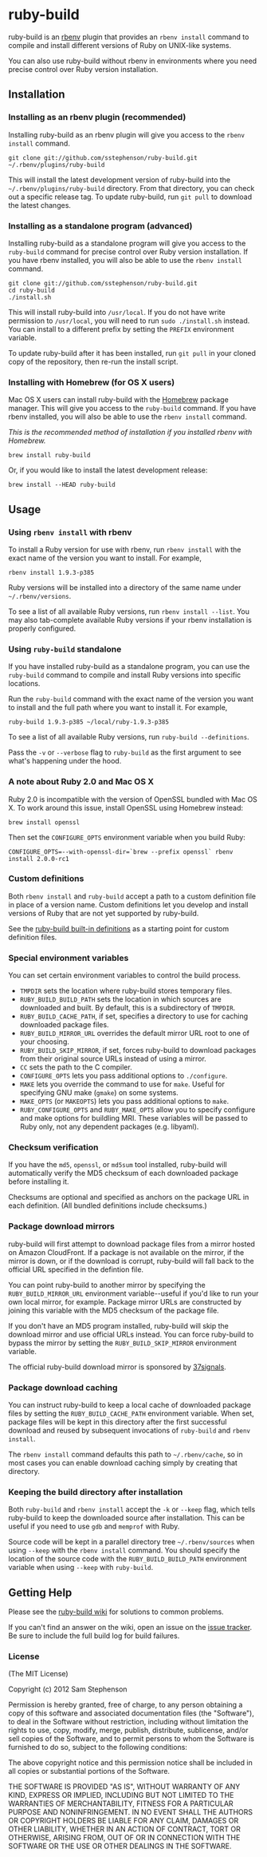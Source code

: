 # ruby-build

ruby-build is an [rbenv](https://github.com/sstephenson/rbenv) plugin
that provides an `rbenv install` command to compile and install
different versions of Ruby on UNIX-like systems.

You can also use ruby-build without rbenv in environments where you
need precise control over Ruby version installation.


## Installation

### Installing as an rbenv plugin (recommended)

Installing ruby-build as an rbenv plugin will give you access to the
`rbenv install` command.

    git clone git://github.com/sstephenson/ruby-build.git ~/.rbenv/plugins/ruby-build

This will install the latest development version of ruby-build into
the `~/.rbenv/plugins/ruby-build` directory. From that directory, you
can check out a specific release tag. To update ruby-build, run `git
pull` to download the latest changes.

### Installing as a standalone program (advanced)

Installing ruby-build as a standalone program will give you access to
the `ruby-build` command for precise control over Ruby version
installation. If you have rbenv installed, you will also be able to
use the `rbenv install` command.

    git clone git://github.com/sstephenson/ruby-build.git
    cd ruby-build
    ./install.sh

This will install ruby-build into `/usr/local`. If you do not have
write permission to `/usr/local`, you will need to run `sudo
./install.sh` instead. You can install to a different prefix by
setting the `PREFIX` environment variable.

To update ruby-build after it has been installed, run `git pull` in
your cloned copy of the repository, then re-run the install script.

### Installing with Homebrew (for OS X users)

Mac OS X users can install ruby-build with the
[Homebrew](http://mxcl.github.com/homebrew/) package manager. This
will give you access to the `ruby-build` command. If you have rbenv
installed, you will also be able to use the `rbenv install` command.

*This is the recommended method of installation if you installed rbenv
 with Homebrew.*

    brew install ruby-build

Or, if you would like to install the latest development release:

    brew install --HEAD ruby-build


## Usage

### Using `rbenv install` with rbenv

To install a Ruby version for use with rbenv, run `rbenv install` with
the exact name of the version you want to install. For example,

    rbenv install 1.9.3-p385

Ruby versions will be installed into a directory of the same name
under `~/.rbenv/versions`.

To see a list of all available Ruby versions, run `rbenv install --list`.
You may also tab-complete available Ruby
versions if your rbenv installation is properly configured.

### Using `ruby-build` standalone

If you have installed ruby-build as a standalone program, you can use
the `ruby-build` command to compile and install Ruby versions into
specific locations.

Run the `ruby-build` command with the exact name of the version you
want to install and the full path where you want to install it. For
example,

    ruby-build 1.9.3-p385 ~/local/ruby-1.9.3-p385

To see a list of all available Ruby versions, run `ruby-build
--definitions`.

Pass the `-v` or `--verbose` flag to `ruby-build` as the first
argument to see what's happening under the hood.

### A note about Ruby 2.0 and Mac OS X

Ruby 2.0 is incompatible with the version of OpenSSL bundled with Mac
OS X. To work around this issue, install OpenSSL using Homebrew
instead:

    brew install openssl

Then set the `CONFIGURE_OPTS` environment variable when you build
Ruby:

    CONFIGURE_OPTS=--with-openssl-dir=`brew --prefix openssl` rbenv install 2.0.0-rc1

### Custom definitions

Both `rbenv install` and `ruby-build` accept a path to a custom
definition file in place of a version name. Custom definitions let you
develop and install versions of Ruby that are not yet supported by
ruby-build.

See the [ruby-build built-in
definitions](https://github.com/sstephenson/ruby-build/tree/master/share/ruby-build)
as a starting point for custom definition files.

### Special environment variables

You can set certain environment variables to control the build
process.

* `TMPDIR` sets the location where ruby-build stores temporary files.
* `RUBY_BUILD_BUILD_PATH` sets the location in which sources are
  downloaded and built. By default, this is a subdirectory of
  `TMPDIR`.
* `RUBY_BUILD_CACHE_PATH`, if set, specifies a directory to use for
  caching downloaded package files.
* `RUBY_BUILD_MIRROR_URL` overrides the default mirror URL root to one
  of your choosing.
* `RUBY_BUILD_SKIP_MIRROR`, if set, forces ruby-build to download
  packages from their original source URLs instead of using a mirror.
* `CC` sets the path to the C compiler.
* `CONFIGURE_OPTS` lets you pass additional options to `./configure`.
* `MAKE` lets you override the command to use for `make`. Useful for
  specifying GNU make (`gmake`) on some systems.
* `MAKE_OPTS` (or `MAKEOPTS`) lets you pass additional options to
  `make`.
* `RUBY_CONFIGURE_OPTS` and `RUBY_MAKE_OPTS` allow you to specify
  configure and make options for buildling MRI. These variables will
  be passed to Ruby only, not any dependent packages (e.g. libyaml).

### Checksum verification

If you have the `md5`, `openssl`, or `md5sum` tool installed,
ruby-build will automatically verify the MD5 checksum of each
downloaded package before installing it.

Checksums are optional and specified as anchors on the package URL in
each definition. (All bundled definitions include checksums.)

### Package download mirrors

ruby-build will first attempt to download package files from a mirror
hosted on Amazon CloudFront. If a package is not available on the
mirror, if the mirror is down, or if the download is corrupt,
ruby-build will fall back to the official URL specified in the
defintion file.

You can point ruby-build to another mirror by specifying the
`RUBY_BUILD_MIRROR_URL` environment variable--useful if you'd like to
run your own local mirror, for example. Package mirror URLs are
constructed by joining this variable with the MD5 checksum of the
package file.

If you don't have an MD5 program installed, ruby-build will skip the
download mirror and use official URLs instead. You can force
ruby-build to bypass the mirror by setting the
`RUBY_BUILD_SKIP_MIRROR` environment variable.

The official ruby-build download mirror is sponsored by
[37signals](http://37signals.com/).

### Package download caching

You can instruct ruby-build to keep a local cache of downloaded
package files by setting the `RUBY_BUILD_CACHE_PATH` environment
variable. When set, package files will be kept in this directory after
the first successful download and reused by subsequent invocations of
`ruby-build` and `rbenv install`.

The `rbenv install` command defaults this path to `~/.rbenv/cache`, so
in most cases you can enable download caching simply by creating that
directory.

### Keeping the build directory after installation

Both `ruby-build` and `rbenv install` accept the `-k` or `--keep`
flag, which tells ruby-build to keep the downloaded source after
installation. This can be useful if you need to use `gdb` and
`memprof` with Ruby.

Source code will be kept in a parallel directory tree
`~/.rbenv/sources` when using `--keep` with the `rbenv install`
command. You should specify the location of the source code with the
`RUBY_BUILD_BUILD_PATH` environment variable when using `--keep` with
`ruby-build`.


## Getting Help

Please see the [ruby-build
wiki](https://github.com/sstephenson/ruby-build/wiki) for solutions to
common problems.

If you can't find an answer on the wiki, open an issue on the [issue
tracker](https://github.com/sstephenson/ruby-build/issues). Be sure to
include the full build log for build failures.


### License

(The MIT License)

Copyright (c) 2012 Sam Stephenson

Permission is hereby granted, free of charge, to any person obtaining
a copy of this software and associated documentation files (the
"Software"), to deal in the Software without restriction, including
without limitation the rights to use, copy, modify, merge, publish,
distribute, sublicense, and/or sell copies of the Software, and to
permit persons to whom the Software is furnished to do so, subject to
the following conditions:

The above copyright notice and this permission notice shall be
included in all copies or substantial portions of the Software.

THE SOFTWARE IS PROVIDED "AS IS", WITHOUT WARRANTY OF ANY KIND,
EXPRESS OR IMPLIED, INCLUDING BUT NOT LIMITED TO THE WARRANTIES OF
MERCHANTABILITY, FITNESS FOR A PARTICULAR PURPOSE AND
NONINFRINGEMENT. IN NO EVENT SHALL THE AUTHORS OR COPYRIGHT HOLDERS BE
LIABLE FOR ANY CLAIM, DAMAGES OR OTHER LIABILITY, WHETHER IN AN ACTION
OF CONTRACT, TORT OR OTHERWISE, ARISING FROM, OUT OF OR IN CONNECTION
WITH THE SOFTWARE OR THE USE OR OTHER DEALINGS IN THE SOFTWARE.
